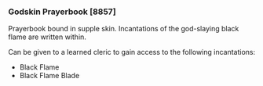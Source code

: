 ### Godskin Prayerbook [8857]

Prayerbook bound in supple skin. Incantations of the god-slaying black flame are written within.

Can be given to a learned cleric to gain access to the following incantations:

- Black Flame
- Black Flame Blade